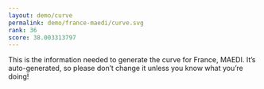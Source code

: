 ```yaml
---
layout: demo/curve
permalink: demo/france-maedi/curve.svg
rank: 36
score: 38.003313797
---
```


This is the information needed to generate the curve for France, MAEDI. It’s
auto-generated, so please don’t change it unless you know what you’re
doing!
